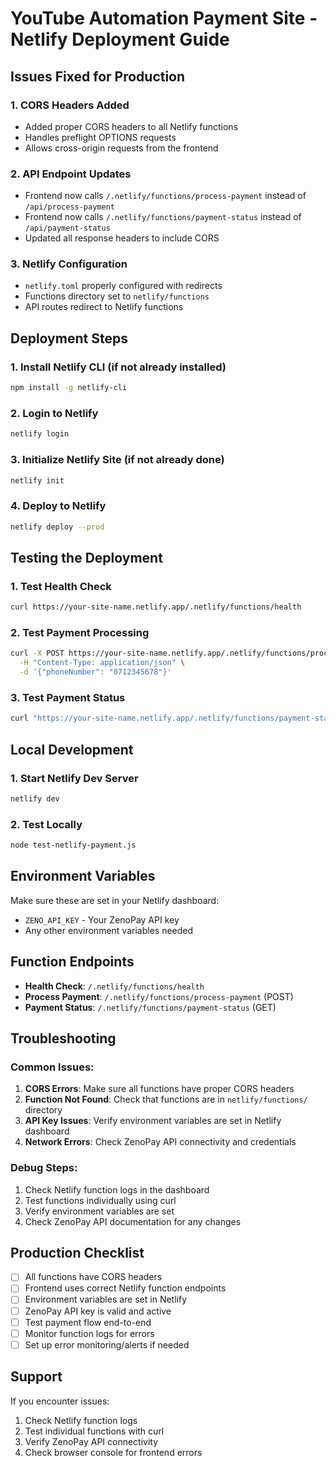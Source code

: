 # YouTube Automation Payment Site - Netlify Deployment Guide

## Issues Fixed for Production

### 1. CORS Headers Added
- Added proper CORS headers to all Netlify functions
- Handles preflight OPTIONS requests
- Allows cross-origin requests from the frontend

### 2. API Endpoint Updates
- Frontend now calls `/.netlify/functions/process-payment` instead of `/api/process-payment`
- Frontend now calls `/.netlify/functions/payment-status` instead of `/api/payment-status`
- Updated all response headers to include CORS

### 3. Netlify Configuration
- `netlify.toml` properly configured with redirects
- Functions directory set to `netlify/functions`
- API routes redirect to Netlify functions

## Deployment Steps

### 1. Install Netlify CLI (if not already installed)
```bash
npm install -g netlify-cli
```

### 2. Login to Netlify
```bash
netlify login
```

### 3. Initialize Netlify Site (if not already done)
```bash
netlify init
```

### 4. Deploy to Netlify
```bash
netlify deploy --prod
```

## Testing the Deployment

### 1. Test Health Check
```bash
curl https://your-site-name.netlify.app/.netlify/functions/health
```

### 2. Test Payment Processing
```bash
curl -X POST https://your-site-name.netlify.app/.netlify/functions/process-payment \
  -H "Content-Type: application/json" \
  -d '{"phoneNumber": "0712345678"}'
```

### 3. Test Payment Status
```bash
curl "https://your-site-name.netlify.app/.netlify/functions/payment-status?orderId=test_order_123"
```

## Local Development

### 1. Start Netlify Dev Server
```bash
netlify dev
```

### 2. Test Locally
```bash
node test-netlify-payment.js
```

## Environment Variables

Make sure these are set in your Netlify dashboard:
- `ZENO_API_KEY` - Your ZenoPay API key
- Any other environment variables needed

## Function Endpoints

- **Health Check**: `/.netlify/functions/health`
- **Process Payment**: `/.netlify/functions/process-payment` (POST)
- **Payment Status**: `/.netlify/functions/payment-status` (GET)

## Troubleshooting

### Common Issues:
1. **CORS Errors**: Make sure all functions have proper CORS headers
2. **Function Not Found**: Check that functions are in `netlify/functions/` directory
3. **API Key Issues**: Verify environment variables are set in Netlify dashboard
4. **Network Errors**: Check ZenoPay API connectivity and credentials

### Debug Steps:
1. Check Netlify function logs in the dashboard
2. Test functions individually using curl
3. Verify environment variables are set
4. Check ZenoPay API documentation for any changes

## Production Checklist

- [ ] All functions have CORS headers
- [ ] Frontend uses correct Netlify function endpoints
- [ ] Environment variables are set in Netlify
- [ ] ZenoPay API key is valid and active
- [ ] Test payment flow end-to-end
- [ ] Monitor function logs for errors
- [ ] Set up error monitoring/alerts if needed

## Support

If you encounter issues:
1. Check Netlify function logs
2. Test individual functions with curl
3. Verify ZenoPay API connectivity
4. Check browser console for frontend errors
